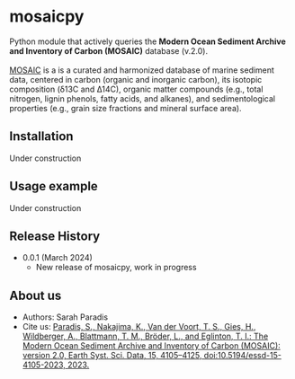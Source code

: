 # mosaicpy 
Python module that actively queries the **Modern Ocean Sediment Archive and Inventory of Carbon (MOSAIC)** database (v.2.0).\
\
[MOSAIC](www.mosaic.ethz.ch) is a is a curated and harmonized database of marine sediment data, centered in carbon (organic and inorganic carbon), its isotopic composition (δ13C and Δ14C), organic matter compounds (e.g., total nitrogen, lignin phenols, fatty acids, and alkanes), and sedimentological properties (e.g., grain size fractions and mineral surface area).

## Installation
Under construction

## Usage example
Under construction

## Release History
* 0.0.1 (March 2024)
    * New release of mosaicpy, work in progress

## About us
* Authors: Sarah Paradis
* Cite us: [Paradis, S., Nakajima, K., Van der Voort, T. S., Gies, H., Wildberger, A., Blattmann, T. M., Bröder, L., and Eglinton, T. I.: The Modern Ocean Sediment Archive and Inventory of Carbon (MOSAIC): version 2.0, Earth Syst. Sci. Data, 15, 4105–4125, doi:10.5194/essd-15-4105-2023, 2023.](https://essd.copernicus.org/articles/15/4105/2023/essd-15-4105-2023.html)
